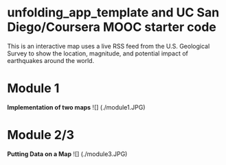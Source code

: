 unfolding_app_template and UC San Diego/Coursera MOOC starter code
==================================================================

This is an interactive map uses a live RSS feed from the U.S. Geological Survey to show the location, magnitude, and potential impact of earthquakes around the world. 

# Module 1
**Implementation of two maps**
![] (./module1.JPG)

# Module 2/3
**Putting Data on a Map**
![] (./module3.JPG)